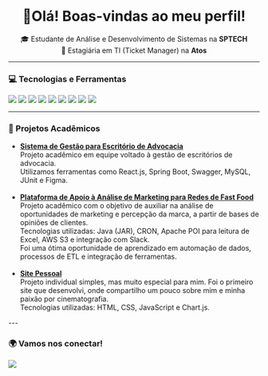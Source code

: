 <h1 align="center">🚀Olá! Boas-vindas ao meu perfil!</h1>

<p align="center">
🎓 Estudante de Análise e Desenvolvimento de Sistemas na <strong>SPTECH</strong> <br/>
💼 Estagiária em TI (Ticket Manager) na <strong>Atos</strong> <br/>
</p>

---

### 💻 Tecnologias e Ferramentas

<p align="left">
  <img src="https://img.shields.io/badge/Java-ED8B00?style=for-the-badge&logo=java&logoColor=white"/>
  <img src="https://img.shields.io/badge/Spring%20Boot-6DB33F?style=for-the-badge&logo=springboot&logoColor=white"/>
  <img src="https://img.shields.io/badge/React-20232A?style=for-the-badge&logo=react&logoColor=61DAFB"/>
  <img src="https://img.shields.io/badge/Tailwind_CSS-38B2AC?style=for-the-badge&logo=tailwindcss&logoColor=white"/>
  <img src="https://img.shields.io/badge/MySQL-00758F?style=for-the-badge&logo=mysql&logoColor=white"/>
  <img src="https://img.shields.io/badge/Swagger-85EA2D?style=for-the-badge&logo=swagger&logoColor=black"/>
  <img src="https://img.shields.io/badge/JUnit-25A162?style=for-the-badge&logo=junit5&logoColor=white"/>
  <img src="https://img.shields.io/badge/Git-F05032?style=for-the-badge&logo=git&logoColor=white"/>
  <img src="https://img.shields.io/badge/Figma-F24E1E?style=for-the-badge&logo=figma&logoColor=white"/>
</p>

---

<h3>📌 Projetos Acadêmicos</h3>

<ul>

  <li>
    <strong>
      <a href="https://github.com/SoftWave-SPTech" target="_blank">
        Sistema de Gestão para Escritório de Advocacia
      </a>
    </strong><br/>
    Projeto acadêmico em equipe voltado à gestão de escritórios de advocacia.<br/>
    Utilizamos ferramentas como React.js, Spring Boot, Swagger, MySQL, JUnit e Figma. <br/>
  </li>
  <br/>

  <li>
    <strong>
      <a href="https://github.com/Smart-ThinkG1" target="_blank">
        Plataforma de Apoio à Análise de Marketing para Redes de Fast Food
      </a>
    </strong><br/>
    Projeto acadêmico com o objetivo de auxiliar na análise de oportunidades de marketing e percepção da marca, a partir de bases de opiniões de clientes. <br/>
    Tecnologias utilizadas: Java (JAR), CRON, Apache POI para leitura de Excel, AWS S3 e integração com Slack. <br/>
    Foi uma ótima oportunidade de aprendizado em automação de dados, processos de ETL e integração de ferramentas.
  </li>
  <br/>

  <li>
    <strong>
      <a href="https://github.com/anacampaner/LifeinScenes" target="_blank">
        Site Pessoal
      </a>
    </strong><br/>
    Projeto individual simples, mas muito especial para mim. Foi o primeiro site que desenvolvi, onde compartilho um pouco sobre mim e minha paixão por cinematografia. <br/>
    Tecnologias utilizadas: HTML, CSS, JavaScript e Chart.js.
  </li>

</ul>
---

### 🌍 Vamos nos conectar!

<p>
  <a href="https://www.linkedin.com/in/anacampaner" target="_blank">
    <img src="https://img.shields.io/badge/LinkedIn-0077B5?style=for-the-badge&logo=linkedin&logoColor=white"/>
  </a>
</p>
